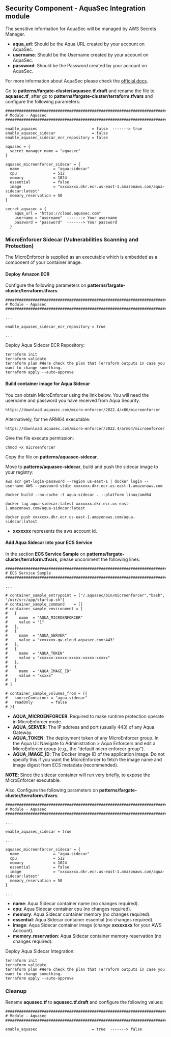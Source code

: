 ## Security Component - AquaSec Integration module

The sensitive information for AquaSec will be managed by AWS Secrets Manager.

- **aqua_url**: Should be the Aqua URL created by your account on AquaSec.
- **username**: Should be the Username created by your account on AquaSec.
- **password**: Should be the Password created by your account on AquaSec.

For more information about AquaSec please check the [official docs](https://registry.terraform.io/providers/aquasecurity/aquasec/latest/docs).

Go to **patterns/fargate-cluster/aquasec.tf.draft** and rename the file to **aquasec.tf**, after go to **patterns/fargate-cluster/terraform.tfvars** and configure the following parameters:

```shell
################################################################################
# Module - Aquasec
################################################################################

enable_aquasec                        = false  -------> true
enable_aquasec_sidecar                = false
enable_aquasec_sidecar_ecr_repository = false

aquasec = {
  secret_manager_name = "aquasec"
}

aquasec_microenforcer_sidecar = {
  name               = "aqua-sidecar"
  cpu                = 512
  memory             = 1024
  essential          = false
  image              = "xxxxxxxx.dkr.ecr.us-east-1.amazonaws.com/aqua-sidecar:latest"
  memory_reservation = 50
}

secret_aquasec = {
    aqua_url = "https://cloud.aquasec.com"
    username = "username"  -------> Your username
    password = "password"  -------> Your password
  }

```

### MicroEnforcer Sidecar (Vulnerabilities Scanning and Protection)

The MicroEnforcer is supplied as an executable which is embedded as a component of your container image.

#### Deploy Amazon ECR

Configure the following parameters on **patterns/fargate-cluster/terraform.tfvars**:

```shell
################################################################################
# Module - Aquasec
################################################################################

...

enable_aquasec_sidecar_ecr_repository = true

...

```

Deploy Aqua Sidecar ECR Repository:

```shell
terraform init
terraform validate
terraform plan #Here check the plan that Terraform outputs in case you want to change something.
terraform apply --auto-approve
```

#### Build container image for Aqua Sidecar

You can obtain MicroEnforcer using the link below. You will need the username and password you have received from Aqua Security.

```shell
https://download.aquasec.com/micro-enforcer/2022.4/x86/microenforcer
```

Alternatively, for the ARM64 executable:

```shell
https://download.aquasec.com/micro-enforcer/2022.4/arm64/microenforcer
```

Give the file execute permission:

```shell
chmod +x microenforcer
```

Copy the file on **patterns/aquasec-sidecar**.

Move to **patterns/aquasec-sidecar**, build and push the sidecar image to your registry:

```shell
aws ecr get-login-password --region us-east-1 | docker login --username AWS --password-stdin xxxxxxx.dkr.ecr.us-east-1.amazonaws.com
```
```shell
docker build --no-cache -t aqua-sidecar . --platform linux/amd64
```
```shell
docker tag aqua-sidecar:latest xxxxxxx.dkr.ecr.us-east-1.amazonaws.com/aqua-sidecar:latest
```
```shell
docker push xxxxxxx.dkr.ecr.us-east-1.amazonaws.com/aqua-sidecar:latest
```

- **xxxxxxx** represents the aws account id.

#### Add Aqua Sidecar into your ECS Service 

In the section **ECS Service Sample** on **patterns/fargate-cluster/terraform.tfvars**, please uncomment the following lines:

```shell
################################################################################
# ECS Service Sample
################################################################################

...

# container_sample_entrypoint = ["/.aquasec/bin/microenforcer","bash", "/usr/src/app/startup.sh"]
# container_sample_command    = []
# container_sample_environment = [
#   {
#     name  = "AQUA_MICROENFORCER"
#     value = "1"
#   },
#   {
#     name  = "AQUA_SERVER"
#     value = "xxxxxxx-gw.cloud.aquasec.com:443"
#   },
#   {
#     name  = "AQUA_TOKEN"
#     value = "xxxxxx-xxxxx-xxxxx-xxxxx-xxxxx"
#   },
#   {
#     name  = "AQUA_IMAGE_ID"
#     value = "xxxxx"
#   }
# ]

# container_sample_volumes_from = [{
#   sourceContainer = "aqua-sidecar"
#   readOnly        = false
# }]
```

- **AQUA_MICROENFORCER**: Required to make runtime protection operate in MicroEnforcer mode.
- **AQUA_SERVER**: The IP address and port (usually 443) of any Aqua Gateway.
- **AQUA_TOKEN**: The deployment token of any MicroEnforcer group. In the Aqua UI: Navigate to Administration > Aqua Enforcers and edit a MicroEnforcer group (e.g., the "default micro enforcer group").
- **AQUA_IMAGE_ID**: The Docker image ID of the application image. Do not specify this if you want the MicroEnforcer to fetch the image name and image digest from ECS metadata (recommended).

**NOTE**: Since the sidecar container will run very briefly, to expose the MicroEnforcer executable.

Also, Configure the following parameters on **patterns/fargate-cluster/terraform.tfvars**:

```shell
################################################################################
# Module - Aquasec
################################################################################

...

enable_aquasec_sidecar = true

...

aquasec_microenforcer_sidecar = {
  name               = "aqua-sidecar"
  cpu                = 512
  memory             = 1024
  essential          = false
  image              = "xxxxxxxx.dkr.ecr.us-east-1.amazonaws.com/aqua-sidecar:latest"
  memory_reservation = 50
}

...

```

- **name**: Aqua Sidecar container name (no changes required).
- **cpu**: Aqua Sidecar container cpu (no changes required).
- **memory**: Aqua Sidecar container memory (no changes required).
- **essential**: Aqua Sidecar container essential (no changes required).
- **image**: Aqua Sidecar container image (change **xxxxxxxx** for your AWS Account).
- **memory_reservation**: Aqua Sidecar container memory reservation (no changes required).

Deploy Aqua Sidecar Integration:

```shell
terraform init
terraform validate
terraform plan #Here check the plan that Terraform outputs in case you want to change something.
terraform apply --auto-approve
```

### Cleanup

Rename **aquasec.tf** to **aquasec.tf.draft** and configure the following values:

```shell
################################################################################
# Module - Aquasec
################################################################################

enable_aquasec                        = true  -------> false

```



